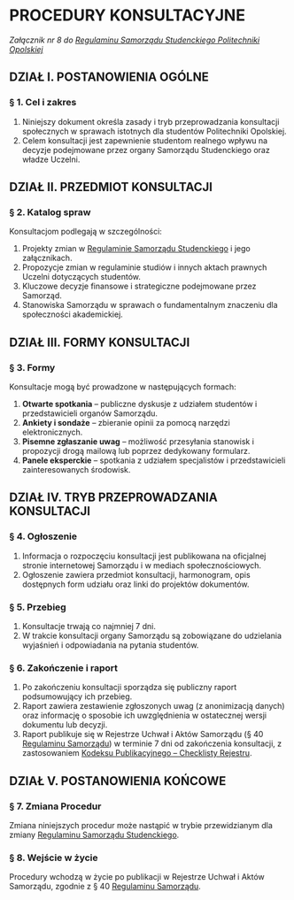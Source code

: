 ﻿# PROCEDURY KONSULTACYJNE

*Załącznik nr 8 do [Regulaminu Samorządu Studenckiego Politechniki Opolskiej](./01-regulamin-sspo.md)*

## DZIAŁ I. POSTANOWIENIA OGÓLNE

### § 1. Cel i zakres
1. Niniejszy dokument określa zasady i tryb przeprowadzania konsultacji społecznych w sprawach istotnych dla studentów Politechniki Opolskiej.
2. Celem konsultacji jest zapewnienie studentom realnego wpływu na decyzje podejmowane przez organy Samorządu Studenckiego oraz władze Uczelni.

## DZIAŁ II. PRZEDMIOT KONSULTACJI

### § 2. Katalog spraw
Konsultacjom podlegają w szczególności:
1. Projekty zmian w [Regulaminie Samorządu Studenckiego](01-regulamin-sspo.md) i jego załącznikach.
2. Propozycje zmian w regulaminie studiów i innych aktach prawnych Uczelni dotyczących studentów.
3. Kluczowe decyzje finansowe i strategiczne podejmowane przez Samorząd.
4. Stanowiska Samorządu w sprawach o fundamentalnym znaczeniu dla społeczności akademickiej.

## DZIAŁ III. FORMY KONSULTACJI

### § 3. Formy
Konsultacje mogą być prowadzone w następujących formach:
1. **Otwarte spotkania** – publiczne dyskusje z udziałem studentów i przedstawicieli organów Samorządu.
2. **Ankiety i sondaże** – zbieranie opinii za pomocą narzędzi elektronicznych.
3. **Pisemne zgłaszanie uwag** – możliwość przesyłania stanowisk i propozycji drogą mailową lub poprzez dedykowany formularz.
4. **Panele eksperckie** – spotkania z udziałem specjalistów i przedstawicieli zainteresowanych środowisk.

## DZIAŁ IV. TRYB PRZEPROWADZANIA KONSULTACJI

### § 4. Ogłoszenie
1. Informacja o rozpoczęciu konsultacji jest publikowana na oficjalnej stronie internetowej Samorządu i w mediach społecznościowych.
2. Ogłoszenie zawiera przedmiot konsultacji, harmonogram, opis dostępnych form udziału oraz linki do projektów dokumentów.

### § 5. Przebieg
1. Konsultacje trwają co najmniej 7 dni.
2. W trakcie konsultacji organy Samorządu są zobowiązane do udzielania wyjaśnień i odpowiadania na pytania studentów.

### § 6. Zakończenie i raport
1. Po zakończeniu konsultacji sporządza się publiczny raport podsumowujący ich przebieg.
2. Raport zawiera zestawienie zgłoszonych uwag (z anonimizacją danych) oraz informację o sposobie ich uwzględnienia w ostatecznej wersji dokumentu lub decyzji.
3. Raport publikuje się w Rejestrze Uchwał i Aktów Samorządu (§ 40 [Regulaminu Samorządu](01-regulamin-sspo.md)) w terminie 7 dni od zakończenia konsultacji, z zastosowaniem [Kodeksu Publikacyjnego – Checklisty Rejestru](23-kodeks-publikacyjny.md).

## DZIAŁ V. POSTANOWIENIA KOŃCOWE

### § 7. Zmiana Procedur
Zmiana niniejszych procedur może nastąpić w trybie przewidzianym dla zmiany [Regulaminu Samorządu Studenckiego](01-regulamin-sspo.md).

### § 8. Wejście w życie
Procedury wchodzą w życie po publikacji w Rejestrze Uchwał i Aktów Samorządu, zgodnie z § 40 [Regulaminu Samorządu](01-regulamin-sspo.md).



